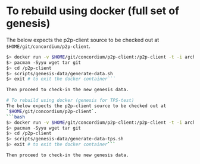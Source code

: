 # To rebuild using docker (full set of genesis)
The below expects the p2p-client source to be checked out at
`$HOME/git/concordium/p2p-client`.
```bash
$> docker run -v $HOME/git/concordium/p2p-client:/p2p-client -t -i archlinux/base /bin/bash
$> pacman -Syyu wget tar git
$> cd /p2p-client
$> scripts/genesis-data/generate-data.sh
$> exit # to exit the docker container```

Then proceed to check-in the new genesis data.

# To rebuild using docker (genesis for TPS-test)
The below expects the p2p-client source to be checked out at
`$HOME/git/concordium/p2p-client`.
```bash
$> docker run -v $HOME/git/concordium/p2p-client:/p2p-client -t -i archlinux/base /bin/bash
$> pacman -Syyu wget tar git
$> cd /p2p-client
$> scripts/genesis-data/generate-data-tps.sh
$> exit # to exit the docker container```

Then proceed to check-in the new genesis data.